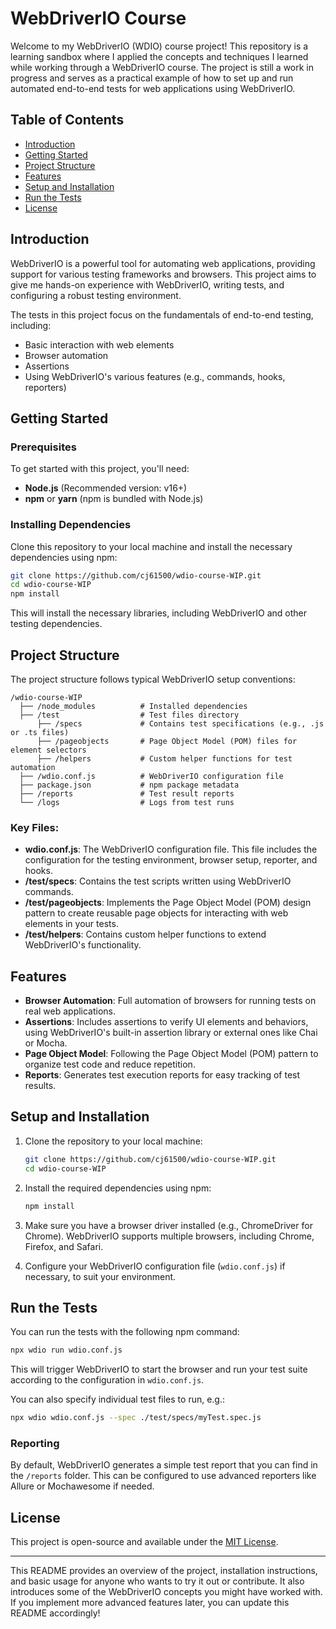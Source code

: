 # WebDriverIO Course

Welcome to my WebDriverIO (WDIO) course project! This repository is a learning sandbox where I applied the concepts and techniques I learned while working through a WebDriverIO course. The project is still a work in progress and serves as a practical example of how to set up and run automated end-to-end tests for web applications using WebDriverIO.

## Table of Contents
- [Introduction](#introduction)
- [Getting Started](#getting-started)
- [Project Structure](#project-structure)
- [Features](#features)
- [Setup and Installation](#setup-and-installation)
- [Run the Tests](#run-the-tests)
- [License](#license)

## Introduction
WebDriverIO is a powerful tool for automating web applications, providing support for various testing frameworks and browsers. This project aims to give me hands-on experience with WebDriverIO, writing tests, and configuring a robust testing environment.

The tests in this project focus on the fundamentals of end-to-end testing, including:
- Basic interaction with web elements
- Browser automation
- Assertions
- Using WebDriverIO's various features (e.g., commands, hooks, reporters)

## Getting Started

### Prerequisites
To get started with this project, you'll need:
- **Node.js** (Recommended version: v16+)
- **npm** or **yarn** (npm is bundled with Node.js)

### Installing Dependencies
Clone this repository to your local machine and install the necessary dependencies using npm:

```bash
git clone https://github.com/cj61500/wdio-course-WIP.git
cd wdio-course-WIP
npm install
```

This will install the necessary libraries, including WebDriverIO and other testing dependencies.

## Project Structure

The project structure follows typical WebDriverIO setup conventions:

```
/wdio-course-WIP
  ├── /node_modules          # Installed dependencies
  ├── /test                  # Test files directory
      ├── /specs             # Contains test specifications (e.g., .js or .ts files)
      ├── /pageobjects       # Page Object Model (POM) files for element selectors
      ├── /helpers           # Custom helper functions for test automation
  ├── /wdio.conf.js          # WebDriverIO configuration file
  ├── package.json           # npm package metadata
  ├── /reports               # Test result reports
  └── /logs                  # Logs from test runs
```

### Key Files:
- **wdio.conf.js**: The WebDriverIO configuration file. This file includes the configuration for the testing environment, browser setup, reporter, and hooks.
- **/test/specs**: Contains the test scripts written using WebDriverIO commands.
- **/test/pageobjects**: Implements the Page Object Model (POM) design pattern to create reusable page objects for interacting with web elements in your tests.
- **/test/helpers**: Contains custom helper functions to extend WebDriverIO's functionality.

## Features

- **Browser Automation**: Full automation of browsers for running tests on real web applications.
- **Assertions**: Includes assertions to verify UI elements and behaviors, using WebDriverIO's built-in assertion library or external ones like Chai or Mocha.
- **Page Object Model**: Following the Page Object Model (POM) pattern to organize test code and reduce repetition.
- **Reports**: Generates test execution reports for easy tracking of test results.

## Setup and Installation

1. Clone the repository to your local machine:

   ```bash
   git clone https://github.com/cj61500/wdio-course-WIP.git
   cd wdio-course-WIP
   ```

2. Install the required dependencies using npm:

   ```bash
   npm install
   ```

3. Make sure you have a browser driver installed (e.g., ChromeDriver for Chrome). WebDriverIO supports multiple browsers, including Chrome, Firefox, and Safari.

4. Configure your WebDriverIO configuration file (`wdio.conf.js`) if necessary, to suit your environment.

## Run the Tests

You can run the tests with the following npm command:

```bash
npx wdio run wdio.conf.js
```

This will trigger WebDriverIO to start the browser and run your test suite according to the configuration in `wdio.conf.js`.

You can also specify individual test files to run, e.g.:

```bash
npx wdio wdio.conf.js --spec ./test/specs/myTest.spec.js
```

### Reporting
By default, WebDriverIO generates a simple test report that you can find in the `/reports` folder. This can be configured to use advanced reporters like Allure or Mochawesome if needed.

## License

This project is open-source and available under the [MIT License](LICENSE).

---

This README provides an overview of the project, installation instructions, and basic usage for anyone who wants to try it out or contribute. It also introduces some of the WebDriverIO concepts you might have worked with. If you implement more advanced features later, you can update this README accordingly!
